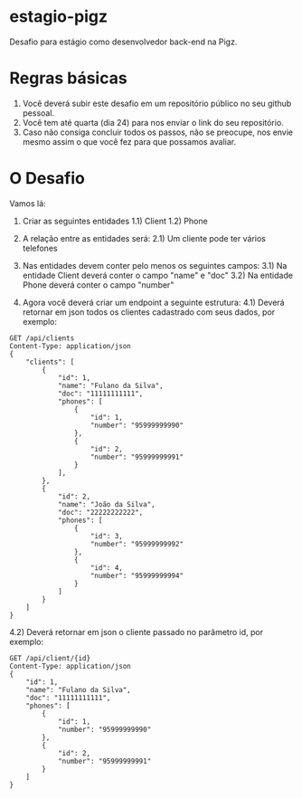 # estagio-pigz
Desafio para estágio como desenvolvedor back-end na Pigz. 

# Regras básicas
1. Você deverá subir este desafio em um repositório público no seu github pessoal.
2. Você tem até quarta (dia 24) para nos enviar o link do seu repositório.
3. Caso não consiga concluir todos os passos, não se preocupe, nos envie mesmo assim o que você fez para que possamos avaliar.

# O Desafio

Vamos lá:
1) Criar as seguintes entidades
1.1) Client
1.2) Phone

2) A relação entre as entidades será:
2.1) Um cliente pode ter vários telefones

3) Nas entidades devem conter pelo menos os seguintes campos:
3.1) Na entidade Client deverá conter o campo "name" e "doc"
3.2) Na entidade Phone deverá conter o campo "number"

4) Agora você deverá criar um endpoint a seguinte estrutura:
4.1) Deverá retornar em json todos os clientes cadastrado com seus dados, por exemplo:

```http
GET /api/clients
Content-Type: application/json
{
    "clients": [    
        {
            "id": 1,
            "name": "Fulano da Silva",
            "doc": "11111111111",
            "phones": [
                {
                    "id": 1,
                    "number": "95999999990"
                },
                {
                    "id": 2,
                    "number": "95999999991"
                }
            ],
        },
        {
            "id": 2,
            "name": "João da Silva",
            "doc": "22222222222",
            "phones": [
                {
                    "id": 3,
                    "number": "95999999992"
                },
                {
                    "id": 4,
                    "number": "95999999994"
                }
            ]
        }
    ]
}
```

4.2) Deverá retornar em json o cliente passado no parâmetro id, por exemplo:

```http
GET /api/client/{id}
Content-Type: application/json
{
    "id": 1,
    "name": "Fulano da Silva",
    "doc": "11111111111",
    "phones": [
        {
            "id": 1,
            "number": "95999999990"
        },
        {
            "id": 2,
            "number": "95999999991"
        }
    ]
}
```
